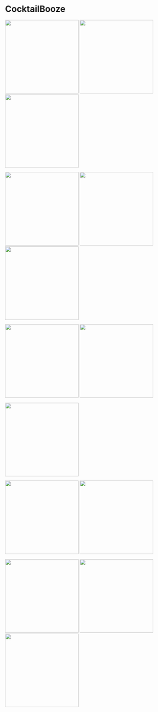 # CocktailBooze

<img src="https://github.com/mahajan-pooja/CocktailBooze/blob/master/sign_up_page.PNG" width="240"> <img src="https://github.com/mahajan-pooja/CocktailBooze/blob/master/login_page.PNG" width="240"> <img src="https://github.com/mahajan-pooja/CocktailBooze/blob/master/home_page.PNG" width="240">

<img src="https://github.com/mahajan-pooja/CocktailBooze/blob/master/occasion_page.PNG" width="240"> <img src="https://github.com/mahajan-pooja/CocktailBooze/blob/master/receipe_details_1.PNG" width="240"> <img src="https://github.com/mahajan-pooja/CocktailBooze/blob/master/receipe_details_2.PNG" width="240">

<img src="https://github.com/mahajan-pooja/CocktailBooze/blob/master/video_home.PNG" width="240"> <img src="https://github.com/mahajan-pooja/CocktailBooze/blob/master/receipe_video_page.PNG" width="240">

<img src="https://github.com/mahajan-pooja/CocktailBooze/blob/master/add_receipe_page.PNG" width="240">

<img src="https://github.com/mahajan-pooja/CocktailBooze/blob/master/user_information_page.PNG" width="240"> <img src="https://github.com/mahajan-pooja/CocktailBooze/blob/master/favorites_page.PNG" width="240">

<img src="https://github.com/mahajan-pooja/CocktailBooze/blob/master/beer_kingdom.PNG" width="240"> <img src="https://github.com/mahajan-pooja/CocktailBooze/blob/master/wine_kingdom.PNG" width="240"> <img src="https://github.com/mahajan-pooja/CocktailBooze/blob/master/wine_information.PNG" width="240">
